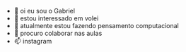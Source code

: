 - 👋 oi eu sou o Gabriel
- 👀 estou interessado em volei
- 🌱 atualmente estou fazendo pensamento computacional
- 💞️ procuro colaborar nas aulas
- 📫 instagram
